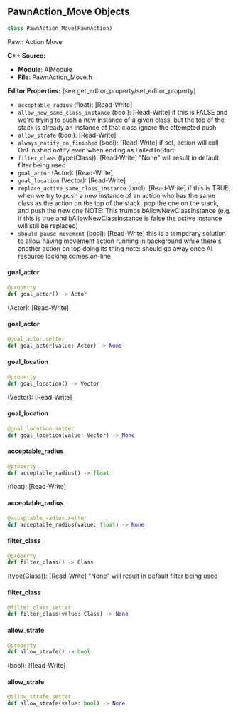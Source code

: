 ## PawnAction_Move Objects

```python
class PawnAction_Move(PawnAction)
```

Pawn Action Move

**C++ Source:**

- **Module**: AIModule
- **File**: PawnAction_Move.h

**Editor Properties:** (see get_editor_property/set_editor_property)

- ``acceptable_radius`` (float):  [Read-Write]
- ``allow_new_same_class_instance`` (bool):  [Read-Write] if this is FALSE and we're trying to push a new instance of a given class,
      but the top of the stack is already an instance of that class ignore the attempted push
- ``allow_strafe`` (bool):  [Read-Write]
- ``always_notify_on_finished`` (bool):  [Read-Write] if set, action will call OnFinished notify even when ending as FailedToStart
- ``filter_class`` (type(Class)):  [Read-Write] "None" will result in default filter being used
- ``goal_actor`` (Actor):  [Read-Write]
- ``goal_location`` (Vector):  [Read-Write]
- ``replace_active_same_class_instance`` (bool):  [Read-Write] if this is TRUE, when we try to push a new instance of an action who has the
      same class as the action on the top of the stack, pop the one on the stack, and push the new one
      NOTE: This trumps bAllowNewClassInstance (e.g. if this is true and bAllowNewClassInstance
      is false the active instance will still be replaced)
- ``should_pause_movement`` (bool):  [Read-Write] this is a temporary solution to allow having movement action running in background while there's
      another action on top doing its thing
  note: should go away once AI resource locking comes on-line

<a id="unreal.PawnAction_Move.goal_actor"></a>

#### goal_actor

```python
@property
def goal_actor() -> Actor
```

(Actor):  [Read-Write]

<a id="unreal.PawnAction_Move.goal_actor"></a>

#### goal_actor

```python
@goal_actor.setter
def goal_actor(value: Actor) -> None
```

<a id="unreal.PawnAction_Move.goal_location"></a>

#### goal_location

```python
@property
def goal_location() -> Vector
```

(Vector):  [Read-Write]

<a id="unreal.PawnAction_Move.goal_location"></a>

#### goal_location

```python
@goal_location.setter
def goal_location(value: Vector) -> None
```

<a id="unreal.PawnAction_Move.acceptable_radius"></a>

#### acceptable_radius

```python
@property
def acceptable_radius() -> float
```

(float):  [Read-Write]

<a id="unreal.PawnAction_Move.acceptable_radius"></a>

#### acceptable_radius

```python
@acceptable_radius.setter
def acceptable_radius(value: float) -> None
```

<a id="unreal.PawnAction_Move.filter_class"></a>

#### filter_class

```python
@property
def filter_class() -> Class
```

(type(Class)):  [Read-Write] "None" will result in default filter being used

<a id="unreal.PawnAction_Move.filter_class"></a>

#### filter_class

```python
@filter_class.setter
def filter_class(value: Class) -> None
```

<a id="unreal.PawnAction_Move.allow_strafe"></a>

#### allow_strafe

```python
@property
def allow_strafe() -> bool
```

(bool):  [Read-Write]

<a id="unreal.PawnAction_Move.allow_strafe"></a>

#### allow_strafe

```python
@allow_strafe.setter
def allow_strafe(value: bool) -> None
```

<a id="unreal.PawnAction_Repeat"></a>
